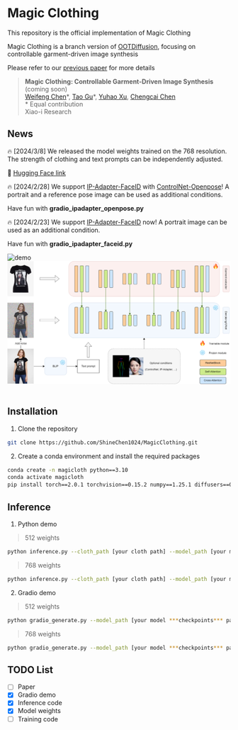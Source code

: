 # Magic Clothing
This repository is the official implementation of Magic Clothing

Magic Clothing is a branch version of [OOTDiffusion](https://github.com/levihsu/OOTDiffusion), focusing on controllable garment-driven image synthesis

Please refer to our [previous paper](https://arxiv.org/abs/2403.01779) for more details

> **Magic Clothing: Controllable Garment-Driven Image Synthesis** (coming soon)<br>
> [Weifeng Chen](https://github.com/ShineChen1024)\*, [Tao Gu](https://github.com/T-Gu)\*, [Yuhao Xu](http://levihsu.github.io/), [Chengcai Chen](https://www.researchgate.net/profile/Chengcai-Chen)<br>
> \* Equal contribution<br>
> Xiao-i Research


## News

🔥 [2024/3/8] We released the model weights trained on the 768 resolution. The strength of clothing and text prompts can be independently adjusted.

🤗 [Hugging Face link](https://huggingface.co/ShineChen1024/MagicClothing)

🔥 [2024/2/28] We support [IP-Adapter-FaceID](https://huggingface.co/h94/IP-Adapter-FaceID) with [ControlNet-Openpose](https://github.com/lllyasviel/ControlNet-v1-1-nightly)! A portrait and a reference pose image can be used as additional conditions.

Have fun with **gradio_ipadapter_openpose.py**

🔥 [2024/2/23] We support [IP-Adapter-FaceID](https://huggingface.co/h94/IP-Adapter-FaceID) now! A portrait image can be used as an additional condition.

Have fun with **gradio_ipadapter_faceid.py**


![demo](images/demo.png)&nbsp;
![workflow](images/workflow.png)&nbsp;


## Installation

1. Clone the repository

```sh
git clone https://github.com/ShineChen1024/MagicClothing.git
```

2. Create a conda environment and install the required packages

```sh
conda create -n magicloth python==3.10
conda activate magicloth
pip install torch==2.0.1 torchvision==0.15.2 numpy==1.25.1 diffusers==0.25.1 opencv-python==4.9.0.80  transformers==4.31.0 gradio==4.16.0 safetensors==0.3.1 controlnet-aux==0.0.6 accelerate==0.21.0
```

## Inference

1. Python demo

> 512 weights

```sh
python inference.py --cloth_path [your cloth path] --model_path [your model ***checkpoints*** path]
```

> 768 weights

```sh
python inference.py --cloth_path [your cloth path] --model_path [your model ***checkpoints*** path] --enable_cloth_guidance
```

2. Gradio demo

> 512 weights

```sh
python gradio_generate.py --model_path [your model ***checkpoints*** path] 
```

> 768 weights

```sh
python gradio_generate.py --model_path [your model ***checkpoints*** path] --enable_cloth_guidance
```

## TODO List
- [ ] Paper
- [x] Gradio demo
- [x] Inference code
- [x] Model weights
- [ ] Training code
